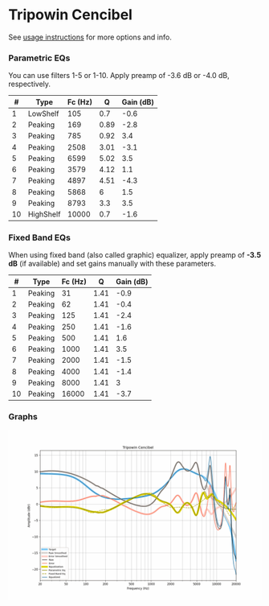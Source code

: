 # Tripowin Cencibel
See [usage instructions](https://github.com/jaakkopasanen/AutoEq#usage) for more options and info.

### Parametric EQs
You can use filters 1-5 or 1-10. Apply preamp of -3.6 dB or -4.0 dB, respectively.

|   # | Type      |   Fc (Hz) |    Q |   Gain (dB) |
|-----|-----------|-----------|------|-------------|
|   1 | LowShelf  |       105 | 0.7  |        -0.6 |
|   2 | Peaking   |       169 | 0.89 |        -2.8 |
|   3 | Peaking   |       785 | 0.92 |         3.4 |
|   4 | Peaking   |      2508 | 3.01 |        -3.1 |
|   5 | Peaking   |      6599 | 5.02 |         3.5 |
|   6 | Peaking   |      3579 | 4.12 |         1.1 |
|   7 | Peaking   |      4897 | 4.51 |        -4.3 |
|   8 | Peaking   |      5868 | 6    |         1.5 |
|   9 | Peaking   |      8793 | 3.3  |         3.5 |
|  10 | HighShelf |     10000 | 0.7  |        -1.6 |

### Fixed Band EQs
When using fixed band (also called graphic) equalizer, apply preamp of **-3.5 dB** (if available) and set gains manually with these parameters.

|   # | Type    |   Fc (Hz) |    Q |   Gain (dB) |
|-----|---------|-----------|------|-------------|
|   1 | Peaking |        31 | 1.41 |        -0.9 |
|   2 | Peaking |        62 | 1.41 |        -0.4 |
|   3 | Peaking |       125 | 1.41 |        -2.4 |
|   4 | Peaking |       250 | 1.41 |        -1.6 |
|   5 | Peaking |       500 | 1.41 |         1.6 |
|   6 | Peaking |      1000 | 1.41 |         3.5 |
|   7 | Peaking |      2000 | 1.41 |        -1.5 |
|   8 | Peaking |      4000 | 1.41 |        -1.4 |
|   9 | Peaking |      8000 | 1.41 |         3   |
|  10 | Peaking |     16000 | 1.41 |        -3.7 |

### Graphs
![](./Tripowin%20Cencibel.png)
